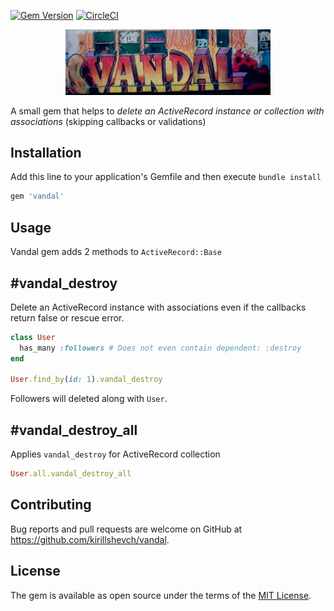 [![Gem Version](https://badge.fury.io/rb/vandal.svg)](https://badge.fury.io/rb/vandal)
[![CircleCI](https://circleci.com/gh/kirillshevch/vandal.svg?style=svg)](https://circleci.com/gh/kirillshevch/vandal)

<p align="center">
  <img src="https://github.com/kirillshevch/vandal/raw/master/vandal.jpg?sanitize=true" width="65%" alt="Vandal Logo"/>
</p>

A small gem that helps to *delete an ActiveRecord instance or collection with associations* (skipping callbacks or validations) 

## Installation

Add this line to your application's Gemfile and then execute `bundle install`

```ruby
gem 'vandal'
```

## Usage

Vandal gem adds 2 methods to `ActiveRecord::Base`

## #vandal_destroy

Delete an ActiveRecord instance with associations even if the callbacks return false or rescue error.

```ruby
class User
  has_many :followers # Does not even contain dependent: :destroy
end

User.find_by(id: 1).vandal_destroy
```

Followers will deleted along with `User`.

## #vandal_destroy_all

Applies `vandal_destroy` for ActiveRecord collection

```ruby
User.all.vandal_destroy_all
```

## Contributing

Bug reports and pull requests are welcome on GitHub at https://github.com/kirillshevch/vandal.

## License

The gem is available as open source under the terms of the [MIT License](https://opensource.org/licenses/MIT).
